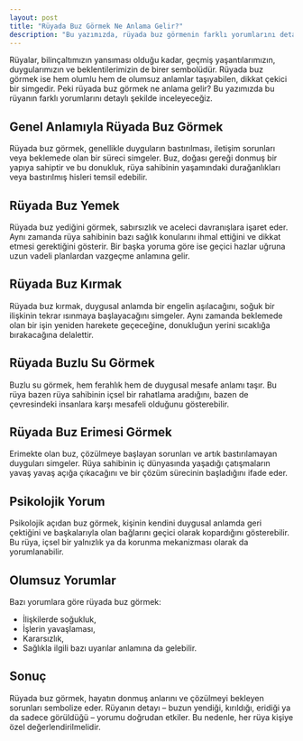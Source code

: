 ```yaml
---
layout: post
title: "Rüyada Buz Görmek Ne Anlama Gelir?"
description: "Bu yazımızda, rüyada buz görmenin farklı yorumlarını detaylı şekilde inceleyeceğiz."
---
```


Rüyalar, bilinçaltımızın yansıması olduğu kadar, geçmiş yaşantılarımızın, duygularımızın ve beklentilerimizin de birer sembolüdür. Rüyada buz görmek ise hem olumlu hem de olumsuz anlamlar taşıyabilen, dikkat çekici bir simgedir. Peki rüyada buz görmek ne anlama gelir? Bu yazımızda bu rüyanın farklı yorumlarını detaylı şekilde inceleyeceğiz.

## Genel Anlamıyla Rüyada Buz Görmek

Rüyada buz görmek, genellikle duyguların bastırılması, iletişim sorunları veya beklemede olan bir süreci simgeler. Buz, doğası gereği donmuş bir yapıya sahiptir ve bu donukluk, rüya sahibinin yaşamındaki durağanlıkları veya bastırılmış hisleri temsil edebilir.

## Rüyada Buz Yemek

Rüyada buz yediğini görmek, sabırsızlık ve aceleci davranışlara işaret eder. Aynı zamanda rüya sahibinin bazı sağlık konularını ihmal ettiğini ve dikkat etmesi gerektiğini gösterir. Bir başka yoruma göre ise geçici hazlar uğruna uzun vadeli planlardan vazgeçme anlamına gelir.

## Rüyada Buz Kırmak

Rüyada buz kırmak, duygusal anlamda bir engelin aşılacağını, soğuk bir ilişkinin tekrar ısınmaya başlayacağını simgeler. Aynı zamanda beklemede olan bir işin yeniden harekete geçeceğine, donukluğun yerini sıcaklığa bırakacağına delalettir.

## Rüyada Buzlu Su Görmek

Buzlu su görmek, hem ferahlık hem de duygusal mesafe anlamı taşır. Bu rüya bazen rüya sahibinin içsel bir rahatlama aradığını, bazen de çevresindeki insanlara karşı mesafeli olduğunu gösterebilir.

## Rüyada Buz Erimesi Görmek

Erimekte olan buz, çözülmeye başlayan sorunları ve artık bastırılamayan duyguları simgeler. Rüya sahibinin iç dünyasında yaşadığı çatışmaların yavaş yavaş açığa çıkacağını ve bir çözüm sürecinin başladığını ifade eder.

## Psikolojik Yorum

Psikolojik açıdan buz görmek, kişinin kendini duygusal anlamda geri çektiğini ve başkalarıyla olan bağlarını geçici olarak kopardığını gösterebilir. Bu rüya, içsel bir yalnızlık ya da korunma mekanizması olarak da yorumlanabilir.

## Olumsuz Yorumlar

Bazı yorumlara göre rüyada buz görmek:

- İlişkilerde soğukluk,
- İşlerin yavaşlaması,
- Kararsızlık,
- Sağlıkla ilgili bazı uyarılar anlamına da gelebilir.

## Sonuç

Rüyada buz görmek, hayatın donmuş anlarını ve çözülmeyi bekleyen sorunları sembolize eder. Rüyanın detayı – buzun yendiği, kırıldığı, eridiği ya da sadece görüldüğü – yorumu doğrudan etkiler. Bu nedenle, her rüya kişiye özel değerlendirilmelidir.


